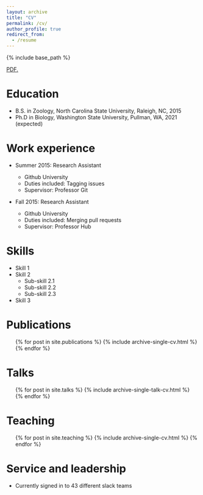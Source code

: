 ```yaml
---
layout: archive
title: "CV"
permalink: /cv/
author_profile: true
redirect_from:
  - /resume
---
```


{% include base_path %}

<a href="files/Fraik_Grad_CV_1020_Updated.pdf" target="_blank">PDF.</a>

Education
======
* B.S. in Zoology, North Carolina State University, Raleigh, NC,  2015
* Ph.D in Biology, Washington State University, Pullman, WA, 2021 (expected)

Work experience
======
* Summer 2015: Research Assistant
  * Github University
  * Duties included: Tagging issues
  * Supervisor: Professor Git

* Fall 2015: Research Assistant
  * Github University
  * Duties included: Merging pull requests
  * Supervisor: Professor Hub
  
Skills
======
* Skill 1
* Skill 2
  * Sub-skill 2.1
  * Sub-skill 2.2
  * Sub-skill 2.3
* Skill 3

Publications
======
  <ul>{% for post in site.publications %}
    {% include archive-single-cv.html %}
  {% endfor %}</ul>
  
Talks
======
  <ul>{% for post in site.talks %}
    {% include archive-single-talk-cv.html %}
  {% endfor %}</ul>
  
Teaching
======
  <ul>{% for post in site.teaching %}
    {% include archive-single-cv.html %}
  {% endfor %}</ul>
  
Service and leadership
======
* Currently signed in to 43 different slack teams

